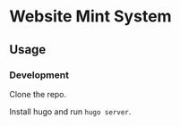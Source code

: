 # Website Mint System

## Usage

### Development

Clone the repo.

Install hugo and run `hugo server`.